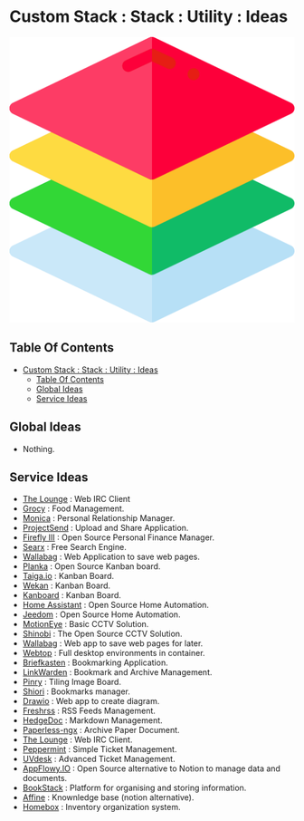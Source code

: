 # Custom Stack : Stack : Utility : Ideas

![Icon](../../../icon.png)

## Table Of Contents

- [Custom Stack : Stack : Utility : Ideas](#custom-stack--stack--utility--ideas)
  - [Table Of Contents](#table-of-contents)
  - [Global Ideas](#global-ideas)
  - [Service Ideas](#service-ideas)

## Global Ideas

- Nothing.

## Service Ideas

- [The Lounge](https://thelounge.chat/) : Web IRC Client
- [Grocy](https://github.com/grocy/grocy) : Food Management.
- [Monica](https://github.com/monicahq/monica) : Personal Relationship Manager.
- [ProjectSend](https://www.projectsend.org/) : Upload and Share Application.
- [Firefly III](https://www.firefly-iii.org/) : Open Source Personal Finance Manager.
- [Searx](https://searx.github.io/searx/) : Free Search Engine.
- [Wallabag](https://github.com/wallabag/wallabag) : Web Application to save web pages.
- [Planka](https://planka.app/) : Open Source Kanban board.
- [Taiga.io](https://github.com/taigaio/) : Kanban Board.
- [Wekan](https://github.com/wekan/wekan) : Kanban Board.
- [Kanboard](https://github.com/kanboard/kanboard) : Kanban Board.
- [Home Assistant](https://www.home-assistant.io/) : Open Source Home Automation.
- [Jeedom](https://www.jeedom.com/fr/) : Open Source Home Automation.
- [MotionEye](https://github.com/motioneye-project/motioneye/tree/master) : Basic CCTV Solution.
- [Shinobi](https://shinobi.video/) : The Open Source CCTV Solution.
- [Wallabag](https://wallabag.org/en) : Web app to save web pages for later.
- [Webtop](https://docs.linuxserver.io/images/docker-webtop) : Full desktop environments in container.
- [Briefkasten](https://github.com/ndom91/briefkasten) : Bookmarking Application.
- [LinkWarden](https://github.com/Daniel31x13/link-warden) : Bookmark and Archive Management.
- [Pinry](https://docs.getpinry.com/) : Tiling Image Board.
- [Shiori](https://github.com/go-shiori/shiori) : Bookmarks manager.
- [Drawio](https://github.com/jgraph/drawio) : Web app to create diagram.
- [Freshrss](https://freshrss.org/) : RSS Feeds Management.
- [HedgeDoc](https://hedgedoc.org/) : Markdown Management.
- [Paperless-ngx](https://github.com/paperless-ngx/paperless-ngx) : Archive Paper Document.
- [The Lounge](https://thelounge.chat/) : Web IRC Client.
- [Peppermint](https://github.com/Peppermint-Lab/peppermint) : Simple Ticket Management.
- [UVdesk](https://www.uvdesk.com/en/) : Advanced Ticket Management.
- [AppFlowy.IO](https://appflowy.io/) : Open Source alternative to Notion to manage data and documents.
- [BookStack](https://www.bookstackapp.com/) : Platform for organising and storing information.
- [Affine](https://affine.pro/) : Knownledge base (notion alternative).
- [Homebox](https://hay-kot.github.io/homebox/) : Inventory organization system.
